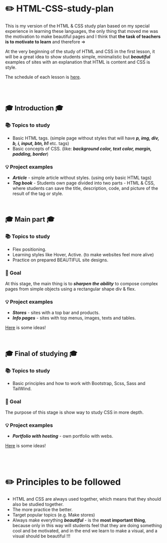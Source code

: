 # ✏️ HTML-CSS-study-plan
This is my version of the HTML & CSS study plan based on my special experience in learning these languages, the only thing that moved me was the motivation to make beautiful pages and I think that **the task of teachers is to motivate to learn** and therefore =>

At the very beginning of the study of HTML and CSS in the first lesson, it will be a great idea to show students simple, minimalistic but _**beautiful**_ examples of sites with an explanation that HTML is content and CSS is style.

The schedule of each lesson is <a href="https://github.com/DenisMatsenko/HTML-CSS-study-plan/blob/main/Schedule.md">here</a>.

<br>
<br>

## 🎓 Introduction 🎓
### 📚 Topics to study
 - Basic HTML tags. (simple page without styles that will have _**p, img, div, b, i, input, btn, h1**_ etc. tags)
 - Basic concepts of CSS. (like: _**background color, text color, margin, padding, border**_)
 
### 💡 Project examples 
 - _**Article**_  -  simple article without styles. (using only basic HTML tags)
 - _**Tag book**_ -  Students own page divided into two parts - HTML & CSS, where students can save the title, description, code, and picture of the result of the tag or style.

<br>

## 🎓 Main part 🎓
### 📚 Topics to study
 - Flex positioning.
 - Learning styles like Hover, Active. (to make websites feel more alive)
 - Practice on prepared BEAUTIFUL site designs.

### 🎯 Goal
At this stage, the main thing is to _**sharpen the ability**_ to compose complex pages from simple objects using a rectangular shape div & flex.

### 💡 Project examples
 - _**Stores**_ - sites with a top bar and products.
 - _**Info pages**_ - sites with top menus, images, texts and tables.
 
<a href="https://github.com/DenisMatsenko/HTML-CSS-study-plan/blob/main/Examples.md">Here</a> is some ideas!  

<br>

## 🎓 Final of studying 🎓
### 📚 Topics to study
 - Basic principles and how to work with Bootstrap, Scss, Sass and TailWind.

### 🎯 Goal
The purpose of this stage is show way to study CSS in more depth.

### 💡 Project examples
 - _**Portfolio with hosting**_ - own portfolio with webs.
 
<a href="https://github.com/DenisMatsenko/HTML-CSS-study-plan/blob/main/Examples.md">Here</a> is some ideas!  

<br>
<br>

# ✏️ Principles to be followed
 - HTML and CSS are always used together, which means that they should also be studied together.
 - The more practice the better.
 - Target popular topics (e.g. Make stores)
 - Always make everything _**beautiful**_ - is the **most important thing**, because only in this way will students feel that they are doing something cool and be motivated, and in the end we learn to make a visual, and a visual should be beautiful !!!


